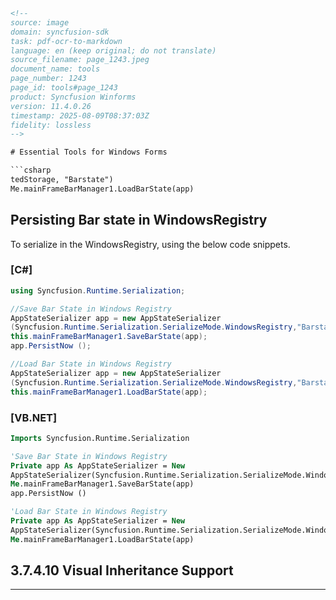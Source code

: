 ```html
<!-- 
source: image
domain: syncfusion-sdk
task: pdf-ocr-to-markdown
language: en (keep original; do not translate)
source_filename: page_1243.jpeg
document_name: tools
page_number: 1243
page_id: tools#page_1243
product: Syncfusion Winforms
version: 11.4.0.26
timestamp: 2025-08-09T08:37:03Z
fidelity: lossless
-->

# Essential Tools for Windows Forms

```csharp
tedStorage, "Barstate")
Me.mainFrameBarManager1.LoadBarState(app)
```

## Persisting Bar state in WindowsRegistry

To serialize in the WindowsRegistry, using the below code snippets.

### [C#]

```csharp
using Syncfusion.Runtime.Serialization;

//Save Bar State in Windows Registry
AppStateSerializer app = new AppStateSerializer
(Syncfusion.Runtime.Serialization.SerializeMode.WindowsRegistry,"Barstate");
this.mainFrameBarManager1.SaveBarState(app);
app.PersistNow ();

//Load Bar State in Windows Registry
AppStateSerializer app = new AppStateSerializer
(Syncfusion.Runtime.Serialization.SerializeMode.WindowsRegistry,"Barstate");
this.mainFrameBarManager1.LoadBarState(app);
```

### [VB.NET]

```vb
Imports Syncfusion.Runtime.Serialization

'Save Bar State in Windows Registry
Private app As AppStateSerializer = New
AppStateSerializer(Syncfusion.Runtime.Serialization.SerializeMode.WindowsRegistry, "Barstate")
Me.mainFrameBarManager1.SaveBarState(app)
app.PersistNow ()

'Load Bar State in Windows Registry
Private app As AppStateSerializer = New
AppStateSerializer(Syncfusion.Runtime.Serialization.SerializeMode.WindowsRegistry, "Barstate")
Me.mainFrameBarManager1.LoadBarState(app)
```

## 3.7.4.10 Visual Inheritance Support

---

<!-- tags: [syncfusion, winforms, serializing, bar state, windows registry, visual inheritance] -->
```